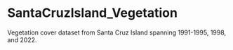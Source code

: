 # SantaCruzIsland_Vegetation
Vegetation cover dataset from Santa Cruz Island spanning 1991-1995, 1998, and 2022.
